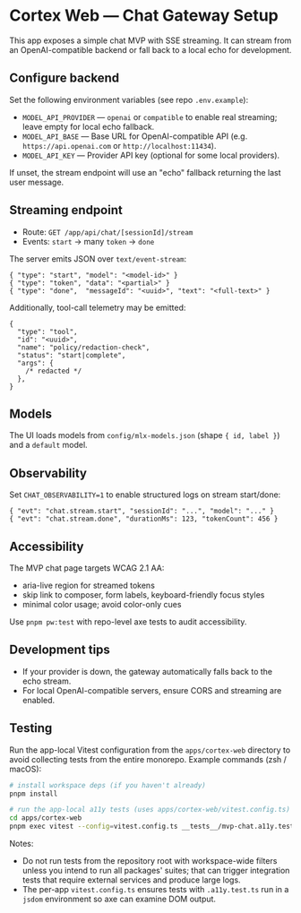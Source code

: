 # Cortex Web — Chat Gateway Setup

This app exposes a simple chat MVP with SSE streaming. It can stream from an OpenAI-compatible backend or fall back to a local echo for development.

## Configure backend

Set the following environment variables (see repo `.env.example`):

- `MODEL_API_PROVIDER` — `openai` or `compatible` to enable real streaming; leave empty for local echo fallback.
- `MODEL_API_BASE` — Base URL for OpenAI-compatible API (e.g. `https://api.openai.com` or `http://localhost:11434`).
- `MODEL_API_KEY` — Provider API key (optional for some local providers).

If unset, the stream endpoint will use an "echo" fallback returning the last user message.

## Streaming endpoint

- Route: `GET /app/api/chat/[sessionId]/stream`
- Events: `start` → many `token` → `done`

The server emits JSON over `text/event-stream`:

```jsonc
{ "type": "start", "model": "<model-id>" }
{ "type": "token", "data": "<partial>" }
{ "type": "done",  "messageId": "<uuid>", "text": "<full-text>" }
```

Additionally, tool-call telemetry may be emitted:

```jsonc
{
  "type": "tool",
  "id": "<uuid>",
  "name": "policy/redaction-check",
  "status": "start|complete",
  "args": {
    /* redacted */
  },
}
```

## Models

The UI loads models from `config/mlx-models.json` (shape `{ id, label }`) and a `default` model.

## Observability

Set `CHAT_OBSERVABILITY=1` to enable structured logs on stream start/done:

```jsonc
{ "evt": "chat.stream.start", "sessionId": "...", "model": "..." }
{ "evt": "chat.stream.done", "durationMs": 123, "tokenCount": 456 }
```

## Accessibility

The MVP chat page targets WCAG 2.1 AA:

- aria-live region for streamed tokens
- skip link to composer, form labels, keyboard-friendly focus styles
- minimal color usage; avoid color-only cues

Use `pnpm pw:test` with repo-level axe tests to audit accessibility.

## Development tips

- If your provider is down, the gateway automatically falls back to the echo stream.
- For local OpenAI-compatible servers, ensure CORS and streaming are enabled.

## Testing

Run the app-local Vitest configuration from the `apps/cortex-web` directory to avoid collecting tests from the entire monorepo. Example commands (zsh / macOS):

```bash
# install workspace deps (if you haven't already)
pnpm install

# run the app-local a11y tests (uses apps/cortex-web/vitest.config.ts)
cd apps/cortex-web
pnpm exec vitest --config=vitest.config.ts __tests__/mvp-chat.a11y.test.ts --run
```

Notes:

- Do not run tests from the repository root with workspace-wide filters unless you intend to run all packages' suites; that can trigger integration tests that require external services and produce large logs.
- The per-app `vitest.config.ts` ensures tests with `.a11y.test.ts` run in a `jsdom` environment so axe can examine DOM output.
